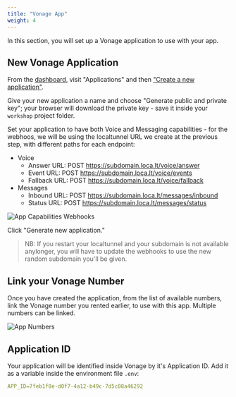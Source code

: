 ```yaml
---
title: "Vonage App"
weight: 4
---
```


In this section, you will set up a Vonage application to use with your app.

## New Vonage Application

From the [dashboard](https://dashboard.nexmo.com), visit "Applications" and then ["Create a new application"](https://dashboard.nexmo.com/applications/new).

Give your new application a name and choose "Generate public and private key"; your browser will download the private key - save it inside your `workshop` project folder.

Set your application to have both Voice and Messaging capabilities - for the webhoos, we will be using the localtunnel URL we create at the previous step, with different paths for each endpoint:

- Voice
  - Answer URL: POST https://subdomain.loca.lt/voice/answer
  - Event URL: POST https://subdomain.loca.lt/voice/events
  - Fallback URL: POST https://subdomain.loca.lt/voice/fallback
- Messages
  - Inbound URL: POST https://subdomain.loca.lt/messages/inbound
  - Status URL: POST https://subdomain.loca.lt/messages/status

![App Capabilities Webhooks](/intro/app_capabilities.png)

Click "Generate new application."

> NB: If you restart your localtunnel and your subdomain is not available anylonger, you will have to update the webhooks to use the new random subdomain you'll be given.

## Link your Vonage Number

Once you have created the application, from the list of available numbers, link the Vonage number you rented earlier, to use with this app. Multiple numbers can be linked.

![App Numbers](/intro/app_numbers.png)

## Application ID

Your application will be identified inside Vonage by it's Application ID. Add it as a variable inside the environment file `.env`:

```yml
APP_ID=7feb1f0e-d0f7-4a12-b49c-7d5c08a46292
```

